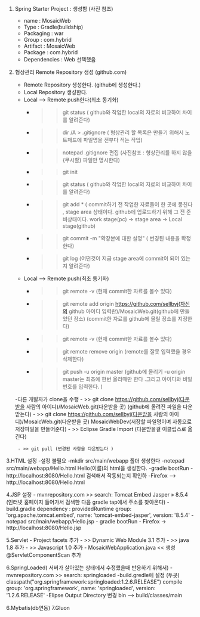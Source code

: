 1. Spring Starter Project  : 생성함 (사진 참조)
	- name : MosaicWeb
 	- Type : Gradle(buildship)
 	- Packaging : war
 	- Group : com.hybrid
 	- Artifact : MosaicWeb
 	- Package : com.hybrid
 	- Dependencies : Web 선택했음
 
 
2. 형상관리 Remote Repository 생성 (github.com)
 	- Remote Repository 생성한다. (github에 생성한다.)
 	- Local Repository 생성한다. 
 	- Local --> Remote push한다(최초 동기화)
 		- >> git status ( github와  작업한 local의 자료의 비교하여 차이를 알려준다) 
 		- >> dir /A > .gitignore ( 형상관리 할 목록은 만들기 위해서 노트패드에 파일명을 전부다 적는 작업)
 		- >> notepad .gitignore 편집 (사진참조 : 형상관리를 하지 않을 {무시할} 파일만 명시한다)
 		- >> git init
 		- >> git status ( github와  작업한 local의 자료의 비교하여 차이를 알려준다) 
 		- >> git add * ( commit하기 전  작업한 자료들이 한 곳에 뭉친다  , stage area 상태이다. github에 업로드하기 위해 그 전 준비상태이다. 
 							work stage(pc) -> stage area -> Local stage(github)
 		- >> git commit -m "확장본에 대한 설명" ( 변경된 내용을 확정한다)
 		- >> git log (어떤것이 지금 stage area에 commit이 되어 있는지 알려준다)
 	- Local --> Remote push(최초 동기화)
 		- >> git remote -v (현재 commit한 자료를 볼수 있다)
 		- >> git remote add origin https://github.com/sellbyj(자신의 github 아이디 입력란)/MosaicWeb.git(github에 만들었던 장소) 
 										(commit한 자료를 github에 올릴 장소를 지정한다)
 		- >> git remote -v (현재 commit한 자료를 볼수 있다)
 		- >> git remote remove origin (remote를 잘못 입력했을 경우 삭제한다) 
 		- >> git push -u origin master (github에 올리기 -u origin master는 최초에 한번 올리때만 한다 .그리고 아이디와 비밀번호를 입력한다. ) 
 		
 	-다른 개발자가 clone을 수행
 		- >> git clone	https://github.com/sellbyj(다운받을 사람의 아이디)/MosaicWeb.git(다운받을 곳) (github에 올려진 파일을 다운받는다)
 		- >> git clone	https://github.com/sellbyj(다운받을 사람의 아이디)/MosaicWeb.git(다운받을 곳) MosaicWebDev(저장할 파일명이며 자동으로 저장파일을 만들어준다)
 		- >> Eclipse Gradle Import (다운받을걸 이클립스로 옮긴다)
 		
 		- >> git pull (변경된 사항을 다운받는다 )
 
3.HTML 설정
	-설정 불필요
	-mkdir src/main/webapp 폴더 생성한다
	-notepad src/main/webapp/Hello.html  Hello(이름)의 html을 생성한다.
	-gradle bootRun 
		- http://localhost:8080/Hello.html 검색해서 작동되는지 확인하
	-Firefox --> http://localhost:8080/Hello.html
	
4.JSP 설정
	- mvnrepository.com >> search: Tomcat Embed Jasper » 8.5.4  (인터넷 홈페이지 들어가서 검색한 다음 gradle tap에서 주소를 찾아온다)
	- build.gradle dependency : providedRuntime group: 'org.apache.tomcat.embed', name: 'tomcat-embed-jasper', version: '8.5.4'	
	- notepad src/main/webapp/Hello.jsp
	- gradle bootRun
	- Firefox -> http://localhost:8080/Hello.jsp
	
5.Servlet
	- Project facets 추가
		- >> Dynamic Web Module 3.1 추가 
		- >> java 1.8 추가
		- >> Javascript 1.0 추가
	- MosaicWebApplication.java << 생성	@ServletComponentScan 추가

6.SpringLoaded( 서버가 살아있는 상태에서 수정했을때 반응하기 위해서)
	-mvnrepository.com >> search: springloaded
	-build.gredle에 설정 (두곳)
		classpath("org.springframework:springloaded:1.2.6.RELEASE")
		compile group: 'org.springframework', name: 'springloaded', version: '1.2.6.RELEASE'
	-Elipse Output Directory 변경
		bin --> build/classes/main
			
		
		
		
	
6.Mybatis(db연동)
7.Gluon

 
 		
 		